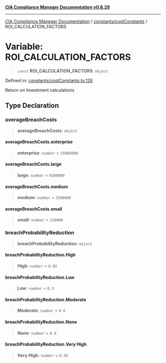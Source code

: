 [**CIA Compliance Manager Documentation v0.8.29**](../../../README.md)

***

[CIA Compliance Manager Documentation](../../../modules.md) / [constants/costConstants](../README.md) / ROI\_CALCULATION\_FACTORS

# Variable: ROI\_CALCULATION\_FACTORS

> `const` **ROI\_CALCULATION\_FACTORS**: `object`

Defined in: [constants/costConstants.ts:128](https://github.com/Hack23/cia-compliance-manager/blob/5836b4c74e2010cd05eca63c0016fd711c628ec9/src/constants/costConstants.ts#L128)

Return on Investment calculations

## Type Declaration

### averageBreachCosts

> **averageBreachCosts**: `object`

#### averageBreachCosts.enterprise

> **enterprise**: `number` = `15000000`

#### averageBreachCosts.large

> **large**: `number` = `6500000`

#### averageBreachCosts.medium

> **medium**: `number` = `2500000`

#### averageBreachCosts.small

> **small**: `number` = `120000`

### breachProbabilityReduction

> **breachProbabilityReduction**: `object`

#### breachProbabilityReduction.High

> **High**: `number` = `0.85`

#### breachProbabilityReduction.Low

> **Low**: `number` = `0.3`

#### breachProbabilityReduction.Moderate

> **Moderate**: `number` = `0.6`

#### breachProbabilityReduction.None

> **None**: `number` = `0.0`

#### breachProbabilityReduction.Very High

> **Very High**: `number` = `0.95`
